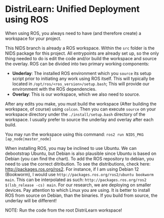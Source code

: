 # DistriLearn: Unified Deployment using ROS

When using ROS, you always need to have (and therefore create) a workspace for your project. 

This NIDS branch is already a ROS workspace. Within the `src` folder is the NIDS package for this project. All entrypoints are already set up, so the only thing needed to do is edit the code and/or build the workspace and source the overlay. ROS can be divided into two primary working components:
- <b>Underlay</b>: The installed ROS environment which you `source` its setup script prior to initiating any work using ROS itself. This will typically be located in `/opt/ros/<ros_version>/setup.bash`; This will provide our environment with the ROS dependencies. 
- <b>Overlay</b>: This is our workspace, which we also need to source.

After any edits you make, you must build the workspace (After building the workspace, of course) using `colcon`. Then you can execute `source` on your workspace directory under the `./install/setup.bash` directory of the workspace. I usually prefer to source the underlay and overlay after each build.

You may run the workspace using this command: `ros2 run NIDS_PKG [ap_node|master_node]`

When installing ROS, you may be inclined to use Ubuntu. We can debootstrap Ubuntu, but Debian is also plausible since Ubuntu is based on Debian (you can find the chart). To add the ROS repository to debian, you need to use the correct ditribution. To see the distributions, check here: http://packages.ros.org/ros2. For instance, if I am using Debian 12 (Bookworm), I would use `http://packages.ros.org/ros2/ubuntu bookworm main`. This can be interpolated as such: `http://packages.ros.org/ros2 $(lsb_release -cs) main`. For our research, we are deploying on smaller devices. Pay attention to which Linux you are using. It is better to install ROS from source on Debian, than the binaries. If you build from source, the underlay will be different!



NOTE: Run the code from the root DistriLearn workspace!

